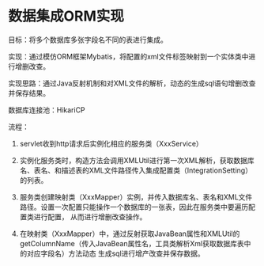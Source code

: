 # 数据集成ORM实现

目标：将多个数据库多张字段名不同的表进行集成。

实现：通过模仿ORM框架Mybatis，将配置的xml文件标签映射到一个实体类中进行增删改查。

实现思路：通过Java反射机制和对XML文件的解析，动态的生成sql语句增删改查并保存结果。

数据库连接池：HikariCP

流程： 

1. servlet收到http请求后实例化相应的服务类（XxxService）

2. 实例化服务类时，构造方法会调用XMLUtil进行第一次XML解析，获取数据库名、表名、和描述表的XML文件路径传入集成配置类（IntegrationSetting）的列表。

3. 服务类创建映射类（XxxMapper）实例，并传入数据库名、表名和XML文件路径。设置一次配置只能操作一个数据库的一张表，因此在服务类中要遍历配置类进行配置，
从而进行增删改查操作。

4. 在映射类（XxxMapper）中，通过反射获取JavaBean属性和XMLUtil的getColumnName（传入JavaBean属性名，工具类解析Xml获取数据库表中的对应字段名）方法动态
生成sql进行增产改查并保存数据。